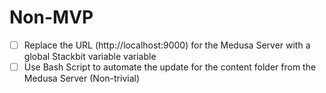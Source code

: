 # Non-MVP

- [ ] Replace the URL (http://localhost:9000) for the Medusa Server with a global Stackbit variable variable
- [ ] Use Bash Script to automate the update for the content folder from the Medusa Server (Non-trivial)